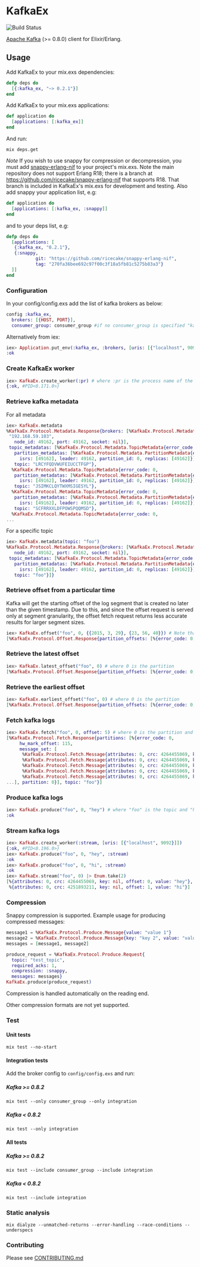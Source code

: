 KafkaEx
========

![Build Status](https://travis-ci.org/kafkaex/kafka_ex.svg?branch=master)

[Apache Kafka](http://kafka.apache.org/) (>= 0.8.0) client for Elixir/Erlang.

Usage
-----

Add KafkaEx to your mix.exs dependencies:

```elixir
defp deps do
  [{:kafka_ex, "~> 0.2.1"}]
end
```

Add KafkaEx to your mix.exs applications:

```elixir
def application do
  [applications: [:kafka_ex]]
end
```

And run:

```
mix deps.get
```

*Note* If you wish to use snappy for compression or decompression, you
 must add
 [snappy-erlang-nif](https://github.com/fdmanana/snappy-erlang-nif) to
 your project's mix.exs.  Note the main repository does not support
 Erlang R18; there is a branch at
 https://github.com/ricecake/snappy-erlang-nif
 that supports R18.  That branch is included in KafkaEx's mix.exs for
 development and testing. Also add snappy your application list, e.g:

```elixir
def application do
  [applications: [:kafka_ex, :snappy]]
end
```

 and to your deps list, e.g:

```elixir
defp deps do
  [applications: [
   {:kafka_ex, "0.2.1"},
   {:snappy,
           git: "https://github.com/ricecake/snappy-erlang-nif",
           tag: "270fa36bee692c97f00c3f18a5fb81c5275b83a3"}
  ]]
end
```

### Configuration

In your config/config.exs add the list of kafka brokers as below:
```elixir
config :kafka_ex,
  brokers: [{HOST, PORT}],
  consumer_group: consumer_group #if no consumer_group is specified "kafka_ex" would be used as the default
```

Alternatively from iex:
```elixir
iex> Application.put_env(:kafka_ex, :brokers, [uris: [{"localhost", 9092}, {"localhost", 9093}], consumer_group: "kafka_ex"])
:ok
```

### Create KafkaEx worker
```elixir
iex> KafkaEx.create_worker(:pr) # where :pr is the process name of the created worker
{:ok, #PID<0.171.0>}
```

### Retrieve kafka metadata
For all metadata

```elixir
iex> KafkaEx.metadata
%KafkaEx.Protocol.Metadata.Response{brokers: [%KafkaEx.Protocol.Metadata.Broker{host:
 "192.168.59.103",
   node_id: 49162, port: 49162, socket: nil}],
 topic_metadatas: [%KafkaEx.Protocol.Metadata.TopicMetadata{error_code: 0,
   partition_metadatas: [%KafkaEx.Protocol.Metadata.PartitionMetadata{error_code: 0,
     isrs: [49162], leader: 49162, partition_id: 0, replicas: [49162]}],
   topic: "LRCYFQDVWUFEIUCCTFGP"},
  %KafkaEx.Protocol.Metadata.TopicMetadata{error_code: 0,
   partition_metadatas: [%KafkaEx.Protocol.Metadata.PartitionMetadata{error_code: 0,
     isrs: [49162], leader: 49162, partition_id: 0, replicas: [49162]}],
   topic: "JSIMKCLQYTWXMSIGESYL"},
  %KafkaEx.Protocol.Metadata.TopicMetadata{error_code: 0,
   partition_metadatas: [%KafkaEx.Protocol.Metadata.PartitionMetadata{error_code: 0,
     isrs: [49162], leader: 49162, partition_id: 0, replicas: [49162]}],
   topic: "SCFRRXXLDFPOWSPQQMSD"},
  %KafkaEx.Protocol.Metadata.TopicMetadata{error_code: 0,
...
```

For a specific topic

```elixir
iex> KafkaEx.metadata(topic: "foo")
%KafkaEx.Protocol.Metadata.Response{brokers: [%KafkaEx.Protocol.Metadata.Broker{host: "192.168.59.103",
   node_id: 49162, port: 49162, socket: nil}],
 topic_metadatas: [%KafkaEx.Protocol.Metadata.TopicMetadata{error_code: 0,
   partition_metadatas: [%KafkaEx.Protocol.Metadata.PartitionMetadata{error_code: 0,
     isrs: [49162], leader: 49162, partition_id: 0, replicas: [49162]}],
   topic: "foo"}]}
```

### Retrieve offset from a particular time

Kafka will get the starting offset of the log segment that is created no later than the given timestamp. Due to this, and since the offset request is served only at segment granularity, the offset fetch request returns less accurate results for larger segment sizes.

```elixir
iex> KafkaEx.offset("foo", 0, {{2015, 3, 29}, {23, 56, 40}}) # Note that the time specified should match/be ahead of time on the server that kafka runs
[%KafkaEx.Protocol.Offset.Response{partition_offsets: [%{error_code: 0, offset: [256], partition: 0}], topic: "foo"}]
```

### Retrieve the latest offset

```elixir
iex> KafkaEx.latest_offset("foo", 0) # where 0 is the partition
[%KafkaEx.Protocol.Offset.Response{partition_offsets: [%{error_code: 0, offsets: [16], partition: 0}], topic: "foo"}]
```

### Retrieve the earliest offset

```elixir
iex> KafkaEx.earliest_offset("foo", 0) # where 0 is the partition
[%KafkaEx.Protocol.Offset.Response{partition_offsets: [%{error_code: 0, offset: [0], partition: 0}], topic: "foo"}]
```

### Fetch kafka logs

```elixir
iex> KafkaEx.fetch("foo", 0, offset: 5) # where 0 is the partition and 5 is the offset we want to start fetching from
[%KafkaEx.Protocol.Fetch.Response{partitions: [%{error_code: 0,
     hw_mark_offset: 115,
     message_set: [
      %KafkaEx.Protocol.Fetch.Message{attributes: 0, crc: 4264455069, key: nil, offset: 5, value: "hey"},
      %KafkaEx.Protocol.Fetch.Message{attributes: 0, crc: 4264455069, key: nil, offset: 6, value: "hey"},
      %KafkaEx.Protocol.Fetch.Message{attributes: 0, crc: 4264455069, key: nil, offset: 7, value: "hey"},
      %KafkaEx.Protocol.Fetch.Message{attributes: 0, crc: 4264455069, key: nil, offset: 8, value: "hey"},
      %KafkaEx.Protocol.Fetch.Message{attributes: 0, crc: 4264455069, key: nil, offset: 9, value: "hey"}
...], partition: 0}], topic: "foo"}]
```

### Produce kafka logs

```elixir
iex> KafkaEx.produce("foo", 0, "hey") # where "foo" is the topic and "hey" is the message
:ok
```

### Stream kafka logs

```elixir
iex> KafkaEx.create_worker(:stream, [uris: [{"localhost", 9092}]])
{:ok, #PID<0.196.0>}
iex> KafkaEx.produce("foo", 0, "hey", :stream)
:ok
iex> KafkaEx.produce("foo", 0, "hi", :stream)
:ok
iex> KafkaEx.stream("foo", 0) |> Enum.take(2)
[%{attributes: 0, crc: 4264455069, key: nil, offset: 0, value: "hey"},
 %{attributes: 0, crc: 4251893211, key: nil, offset: 1, value: "hi"}]
```

### Compression

Snappy compression is supported.  Example usage for producing compressed messages:

```elixir
message1 = %KafkaEx.Protocol.Produce.Message{value: "value 1"}
message2 = %KafkaEx.Protocol.Produce.Message{key: "key 2", value: "value 2"}
messages = [message1, message2]

produce_request = %KafkaEx.Protocol.Produce.Request{
  topic: "test_topic",
  required_acks: 1,
  compression: :snappy,
  messages: messages}
KafkaEx.produce(produce_request)
```

Compression is handled automatically on the reading end.

Other compression formats are not yet supported.

### Test

#### Unit tests
```
mix test --no-start
```

#### Integration tests
Add the broker config to `config/config.exs` and run:
##### Kafka >= 0.8.2
```
mix test --only consumer_group --only integration
```
##### Kafka < 0.8.2
```
mix test --only integration
```

#### All tests
##### Kafka >= 0.8.2
```
mix test --include consumer_group --include integration
```
##### Kafka < 0.8.2
```
mix test --include integration
```

### Static analysis

```
mix dialyze --unmatched-returns --error-handling --race-conditions --underspecs
```

### Contributing
Please see [CONTRIBUTING.md](CONTRIBUTING.md)

